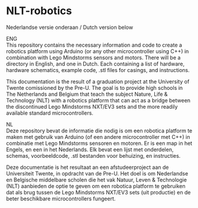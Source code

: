 # NLT-robotics

Nederlandse versie onderaan / Dutch version below

ENG<br>
This repository contains the necessary information and code to create a robotics platform using Arduino (or any other microcontroller using C++) in combination with Lego Mindstorms sensors and motors.
There will be a directory in English, and one in Dutch. Each containing a list of hardware, hardware schematics, example code, .stl files for casings, and instructions.

This documentation is the result of a graduation project at the University of Twente comissioned by the Pre-U. The goal is to provide high schools in The Netherlands and Belgium that teach the subject Nature, Life & Technology (NLT) with a robotics platform that can act as a bridge between the discontinued Lego Mindstorms NXT/EV3 sets and the more readily available standard microcontrollers.



NL<br>
Deze repository bevat de informatie die nodig is om een robotica platform te maken met gebruik van Arduino (of een andere microcontroller met C++) in combinatie met Lego Mindstorms sensoren en motoren.
Er is een map in het Engels, en een in het Nederlands. Elk bevat een lijst met onderdelen, schemas, voorbeeldcode, .stl bestanden voor behuizing, en instructies.

Deze documentatie is het resultaat an een afstudeerproject aan de Universiteit Twente, in opdracht van de Pre-U. Het doel is om Nederlandse en Belgische middelbare scholen die het vak Natuur, Leven & Technologie (NLT) aanbieden de optie te geven om een robotica platform te gebruiken dat als brug tussen de Lego Mindstorms NXT/EV3 sets (uit productie) en de beter beschikbare microcontrollers fungeert.
